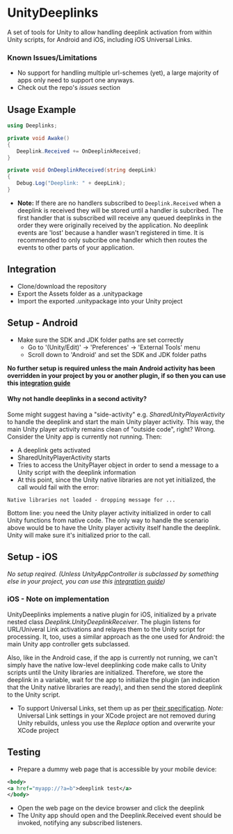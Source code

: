 # UnityDeeplinks
A set of tools for Unity to allow handling deeplink activation from within Unity scripts, for Android and iOS, including iOS Universal Links.
### Known Issues/Limitations
* No support for handling multiple url-schemes (yet), a large majority of apps only need to support one anyways.
* Check out the repo's *issues* section
## Usage Example
 ```cs
 using Deeplinks;
 
 private void Awake() 
 {
    Deeplink.Received += OnDeeplinkReceived;
 }
 
 private void OnDeeplinkReceived(string deepLink)
 {
    Debug.Log("Deeplink: " + deepLink);
 }
 ```
 * **Note:** If there are no handlers subscribed to `Deeplink.Received` when a deeplink is received they will be stored until a handler is subcribed. The first handler that is subscribed will receive any queued deeplinks in the order they were originally received by the application. No deeplink events are 'lost' because a handler wasn't registered in time. It is recommended to only subcribe one handler which then routes the events to other parts of your application. 
## Integration
* Clone/download the repository
* Export the Assets folder as a .unitypackage
* Import the exported .unitypackage into your Unity project

## Setup - Android
* Make sure the SDK and JDK folder paths are set correctly
  * Go to '(Unity/Edit)' -> 'Preferences' -> 'External Tools' menu
  * Scroll down to 'Android' and set the SDK and JDK folder paths

**No further setup is required unless the main Android activity has been overridden in your project by you or another plugin, if so then you can use this [integration guide](../master/IntegrationGuides.md)**

#### Why not handle deeplinks in a second activity?
Some might suggest having a "side-activity" e.g. *SharedUnityPlayerActivity* to handle the deeplink and start the main Unity player activity. This way, the main Unity player activity remains clean of "outside code", right? Wrong. Consider the Unity app is currently not running. Then:
* A deeplink gets activated
* SharedUnityPlayerActivity starts
* Tries to access the UnityPlayer object in order to send a message to a Unity script with the deeplink information
* At this point, since the Unity native libraries are not yet initialized, the call would fail with the error:
 ```
 Native libraries not loaded - dropping message for ...
 ```
Bottom line: you need the Unity player activity initialized in order to call Unity functions from native code. The only way to handle the scenario above would be to have the Unity player activity itself handle the deeplink. Unity will make sure it's initialized prior to the call.

## Setup - iOS
_No setup reqired. (Unless *UnityAppController* is subclassed by something else in your project, you can use this [integration guide](../master/IntegrationGuides.md))_

### iOS - Note on implementation
UnityDeeplinks implements a native plugin for iOS, initialized by a private nested class *Deeplink.UnityDeeplinkReceiver*. The plugin listens for URL/Univeral Link activations and relayes them to the Unity script for processing. It, too, uses a similar approach as the one used for Android: the main Unity app controller gets subclassed.

Also, like in the Android case, if the app is currently not running, we can't simply have the native low-level deeplinking code make calls to Unity scripts until the Unity libraries are initialized. Therefore, we store the deeplink in a variable, wait for the app to initialize the plugin (an indication that the Unity native libraries are ready), and then send the stored deeplink to the Unity script.

* To support Universal Links, set them up as per [their specification](https://developer.apple.com/library/content/documentation/General/Conceptual/AppSearch/UniversalLinks.html). *Note:* Universal Link settings in your XCode project are not removed during Unity rebuilds, unless you use the *Replace* option and overwrite your XCode project

## Testing

* Prepare a dummy web page that is accessible by your mobile device:

 ```xml
 <body>
 <a href="myapp://?a=b">deeplink test</a>
 </body>
 ```

* Open the web page on the device browser and click the deeplink
* The Unity app should open and the Deeplink.Received event should be invoked, notifying any subscribed listeners.
